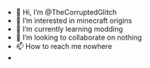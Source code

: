 - 👋 Hi, I’m @TheCorruptedGlitch
- 👀 I’m interested in minecraft origins
- 🌱 I’m currently learning modding
- 💞️ I’m looking to collaborate on nothing
- 📫 How to reach me nowhere
-
